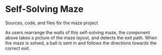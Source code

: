 # Self-Solving Maze
Sources, code, and files for the maze project

As users rearrange the walls of this self-solving maze, the component above takes a picture of the maze layout, and detects the exit path. When the maze is solved, a ball is sent in and follows the directions towards the correct exit.
